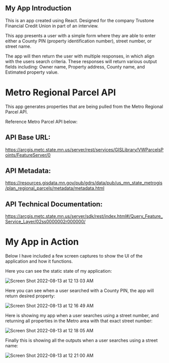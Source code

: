 ## My App Introduction

This is an app created using React. Designed for the company Trustone Financial Credit Union in part of an interview. 

This app presents a user with a simple form where they are able to enter either a County PIN (property identification number), street number, or street name. 

The app will then return the user with multiple responses, in which align with the users search criteria. These responses will return various output fields including: Owner name, Property address, County name, and Estimated property value.

# Metro Regional Parcel API

This app generates properties that are being pulled from the Metro Regional Parcel API.

Reference Metro Parcel API below:

## API Base URL: 
https://arcgis.metc.state.mn.us/server/rest/services/GISLibrary/VWParcelsPoints/FeatureServer/0

## API Metadata: 
https://resources.gisdata.mn.gov/pub/gdrs/data/pub/us_mn_state_metrogis/plan_regional_parcels/metadata/metadata.html

## API Technical Documentation: 
https://arcgis.metc.state.mn.us/server/sdk/rest/index.html#/Query_Feature_Service_Layer/02ss0000002r000000/

# My App in Action

Below I have included a few screen captures to show the UI of the application and how it functions.

Here you can see the static state of my application:

![Screen Shot 2022-08-13 at 12 13 03 AM](https://user-images.githubusercontent.com/77464741/184470042-57f6629d-8c41-478c-8b7f-772a5c562fb5.png)

Here you can see when a user searched with a County PIN, the app will return desired property:

![Screen Shot 2022-08-13 at 12 16 49 AM](https://user-images.githubusercontent.com/77464741/184470070-e3b85940-28a1-4ad1-bb7d-794c846bcb92.png)


Here is showing my app when a user searches using a street number, and returning all properties in the Metro area with that exact street number:

![Screen Shot 2022-08-13 at 12 18 05 AM](https://user-images.githubusercontent.com/77464741/184470109-504f41f6-163e-43cd-89b0-0eecf8454aed.png)

Finally this is showing all the outputs when a user searches using a street name:

![Screen Shot 2022-08-13 at 12 21 00 AM](https://user-images.githubusercontent.com/77464741/184470132-c9db0956-9539-4195-ba8f-d48232155750.png)
